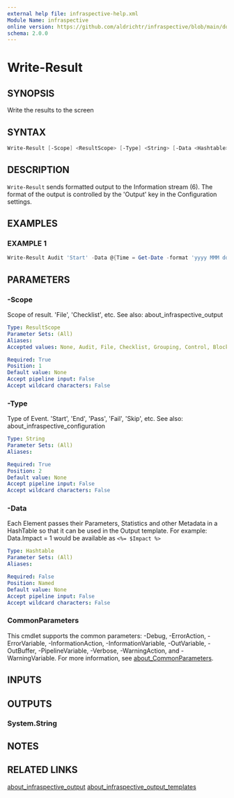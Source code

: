 ```yaml
---
external help file: infraspective-help.xml
Module Name: infraspective
online version: https://github.com/aldrichtr/infraspective/blob/main/docs/help/Write-Result.md
schema: 2.0.0
---
```


# Write-Result

## SYNOPSIS

Write the results to the screen

## SYNTAX

```powershell
Write-Result [-Scope] <ResultScope> [-Type] <String> [-Data <Hashtable>] [<CommonParameters>]
```

## DESCRIPTION

`Write-Result` sends formatted output to the Information stream (6).
The format of the output is controlled by the 'Output' key in the Configuration
settings.

## EXAMPLES

### EXAMPLE 1

```powershell
Write-Result Audit 'Start' -Data @{Time = Get-Date -format 'yyyy MMM dd HH:mm'}
```


## PARAMETERS

### -Scope

Scope of result.
'File', 'Checklist', etc.
See also: about_infraspective_output

```yaml
Type: ResultScope
Parameter Sets: (All)
Aliases:
Accepted values: None, Audit, File, Checklist, Grouping, Control, Block, Test

Required: True
Position: 1
Default value: None
Accept pipeline input: False
Accept wildcard characters: False
```

### -Type

Type of Event.
'Start', 'End', 'Pass', 'Fail', 'Skip', etc.
See also: about_infraspective_configuration

```yaml
Type: String
Parameter Sets: (All)
Aliases:

Required: True
Position: 2
Default value: None
Accept pipeline input: False
Accept wildcard characters: False
```

### -Data

Each Element passes their Parameters, Statistics and other Metadata in a HashTable
so that it can be used in the Output template.
For example:
Data.Impact = 1 would be available as `<%= $Impact %>`

```yaml
Type: Hashtable
Parameter Sets: (All)
Aliases:

Required: False
Position: Named
Default value: None
Accept pipeline input: False
Accept wildcard characters: False
```

### CommonParameters

This cmdlet supports the common parameters: -Debug, -ErrorAction,
-ErrorVariable, -InformationAction, -InformationVariable, -OutVariable,
-OutBuffer, -PipelineVariable, -Verbose, -WarningAction, and -WarningVariable.
For more information, see
[about_CommonParameters](http://go.microsoft.com/fwlink/?LinkID=113216).

## INPUTS

## OUTPUTS

### System.String

## NOTES

## RELATED LINKS

[about_infraspective_output](about_infraspective_output.md)
[about_infraspective_output_templates](about_infraspective_output_templates.md)
